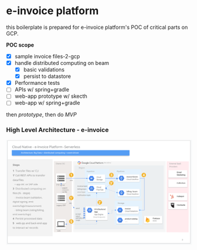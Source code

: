 # e-invoice platform

this boilerplate is prepared for e-invoice platform's POC of critical parts on GCP.

**POC scope**
- [x] sample invoice files-2-gcp
- [x] handle distributed computing on beam
    - [x] basic validations
    - [x] persist to datastore
- [x] Performance tests
- [ ] APIs w/ spring+gradle
- [ ] web-app prototype w/ skecth
- [ ] web-app w/ spring+gradle

then _prototype_, then do _MVP_

### High Level Architecture - e-invoice

![Image](doc/e-invoice-serverless-architecture.png)



